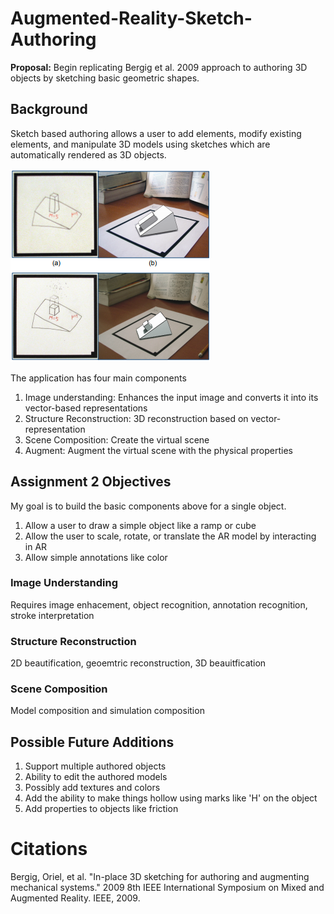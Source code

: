 # Augmented-Reality-Sketch-Authoring
**Proposal:** Begin replicating Bergig et al. 2009 approach to authoring 3D objects by sketching basic geometric shapes.
## Background
Sketch based authoring allows a user to add elements, modify existing elements, and manipulate 3D models using sketches which are automatically rendered as 3D objects.

![alt text](https://github.com/burrussmp/Augmented-Reality-Sketch-Authoring/blob/master/example.png)

The application has four main components

1. Image understanding: Enhances the input image and converts it into its vector-based representations
2. Structure Reconstruction: 3D reconstruction based on vector-representation
3. Scene Composition: Create the virtual scene
4. Augment: Augment the virtual scene with the physical properties

## Assignment 2 Objectives
My goal is to build the basic components above for a single object.

1. Allow a user to draw a simple object like a ramp or cube
2. Allow the user to scale, rotate, or translate the AR model by interacting in AR
3. Allow simple annotations like color

### Image Understanding
Requires image enhacement, object recognition, annotation recognition, stroke interpretation
### Structure Reconstruction
2D beautification, geoemtric reconstruction, 3D beauitfication
### Scene Composition
Model composition and simulation composition

## Possible Future Additions
1. Support multiple authored objects
2. Ability to edit the authored models
3. Possibly add textures and colors
4. Add the ability to make things hollow using marks like 'H' on the object
5. Add properties to objects like friction




# Citations
Bergig, Oriel, et al. "In-place 3D sketching for authoring and augmenting mechanical systems." 2009 8th IEEE International Symposium on Mixed and Augmented Reality. IEEE, 2009.
